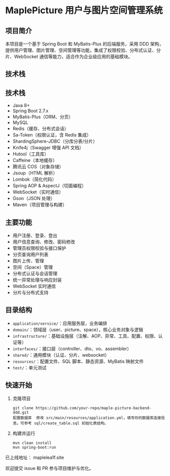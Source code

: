 # MaplePicture 用户与图片空间管理系统

## 项目简介

本项目是一个基于 Spring Boot 和 MyBatis-Plus 的后端服务，采用 DDD 架构，提供用户管理、图片管理、空间管理等功能，集成了权限校验、分布式认证、分片、WebSocket 通信等能力，适合作为企业级应用的基础模块。

## 技术栈

## 技术栈

- Java 8+
- Spring Boot 2.7.x
- MyBatis-Plus（ORM、分页）
- MySQL
- Redis（缓存、分布式会话）
- Sa-Token（权限认证，含 Redis 集成）
- ShardingSphere-JDBC（分库分表/分片）
- Knife4j（Swagger 增强 API 文档）
- Hutool（工具库）
- Caffeine（本地缓存）
- 腾讯云 COS（对象存储）
- Jsoup（HTML 解析）
- Lombok（简化代码）
- Spring AOP & AspectJ（切面编程）
- WebSocket（实时通信）
- Gson（JSON 处理）
- Maven（项目管理与构建）

## 主要功能

- 用户注册、登录、登出
- 用户信息查询、修改、密码修改
- 管理员权限校验与接口保护
- 分页查询用户列表
- 图片上传、管理
- 空间（Space）管理
- 分布式认证与会话管理
- 统一异常处理与响应封装
- WebSocket 实时通信
- 分片与分布式支持

## 目录结构

- `application/service/`：应用服务层，业务编排
- `domain/`：领域层（user、picture、space），核心业务对象与逻辑
- `infrastructure/`：基础设施层（注解、AOP、异常、工具、配置、权限、认证等）
- `interfaces/`：接口层（controller、dto、vo、assembler）
- `shared/`：通用模块（认证、分片、websocket）
- `resources/`：配置文件、SQL 脚本、静态资源、MyBatis 映射文件
- `test/`：单元测试

## 快速开始

1. 克隆项目

   ```shell
   git clone https://github.com/your-repo/maple-picture-backend-ddd.git
   配置数据库  修改 src/main/resources/application.yml，填写你的数据库连接信息。可参考 sql/create_table.sql 初始化表结构。  
2. 构建并运行
   ```shell
   mvn clean install
   mvn spring-boot:run
已上线地址： maplelea1f.site



欢迎提交 issue 和 PR 参与项目维护与优化。  
